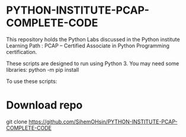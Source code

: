 # PYTHON-INSTITUTE-PCAP-COMPLETE-CODE
This repository holds the Python Labs discussed in the Python institute Learning Path : PCAP – Certified Associate in Python Programming certification.

These scripts are designed to run using Python 3. You may need some libraries: python -m pip install

 To use these scripts:

# Download repo
git clone https://github.com/SihemOHsin/PYTHON-INSTITUTE-PCAP-COMPLETE-CODE
